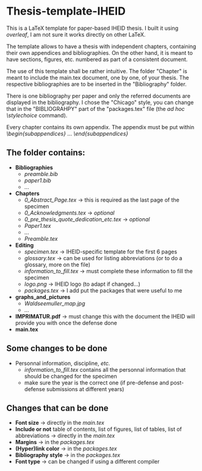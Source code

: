 # Thesis-template-IHEID
This is a LaTeX template for paper-based IHEID thesis. I built it using *overleaf*, I am not sure it works directly on other LaTeX.

The template allows to have a thesis with independent chapters, containing their own appendices and bibliographies. On the other hand, it is meant to have sections, figures, etc. numbered as part of a consistent document. 

The use of this template shall be rather intuitive. The folder "Chapter" is meant to include the main.tex document, one by one, of your thesis. The respective bibliographies are to be inserted in the "Bibliography" folder.

There is one bibliography per paper and only the referred documents are displayed in the bibliography. I chose the "Chicago" style, you can change that in the "BIBLIOGRAHPY" part of the "packages.tex" file (the *ad hoc* *\stylechoice* command).

Every chapter contains its own appendix. The appendix must be put within *\begin{subappendices}* ... *\end{subappendices}*

## The folder contains:
 
 
 - **Bibliographies**
     - *preamble.bib*
     - *paper1.bib*
     - *...*
 - **Chapters**
     - *0_Abstract_Page.tex*    &rarr;   this is required as the last page of the specimen
     - *0_Acknowledgments.tex*   &rarr;   *optional*
     - *0_pre_thesis_quote_dedication_etc.tex*    &rarr;   *optional*
     - *Paper1.tex*
     - *...*
     - *Preamble.tex*
- **Editing**
     - *specimen.tex*    &rarr; IHEID-specific template for the first 6 pages
     - *glossary.tex*    &rarr; can be used for listing abbreviations (or to do a glossary, more on the file) 
     - *information_to_fill.tex*   &rarr;  must complete these information to fill the specimen
     - *logo.png*        &rarr; IHEID logo (to adapt if changed...)
     - *packages.tex*    &rarr; I add put the packages that were useful to me
- **graphs_and_pictures**
     - *Waldseemuller_map.jpg*
     - *...*
- **IMPRIMATUR.pdf**    &rarr;   must change this with the document the IHEID will provide you with once the defense done
- **main.tex** 
 
 
 ## Some changes to be done
 
- Personnal information, discipline, *etc.* 
   - *information_to_fill.tex* contains all the personnal information that should be changed for the specimen 
   - make sure the year is the correct one (if pre-defense and post-defense submissions at different years)
 
 ## Changes that can be done 

- **Font size**  &rarr;   directly in the *main.tex*
- **Include or not** table of contents, list of figures, list of tables, list of abbreviations    &rarr;   directly in the *main.tex* 
- **Margins**   &rarr;    in the *packages.tex*
- **(Hyper)link color**   &rarr;    in the *packages.tex*
- **Bibliography style**    &rarr;   in the *packages.tex*
- **Font type** &rarr; can be changed if using a different compiler






